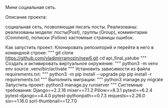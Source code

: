 Мини социальная сеть.

Описание проекта: 

социальная сеть, позволяющая писать посты. Реализованы: реализованы модели: посты(Post), группы (Group), комментарии (Comment), пописки (Follow) кастомные страницы ошибок.

Как запустить проект: Клонировать репозиторий и перейти в него в командной строке:
"""
git clone https://github.com/vladimirramozin/new6.git
cd api_final_yatube
"""
Cоздать и активировать виртуальное окружение:
"""
python3 -m venv env source .venv/bin/activate 
"""
Установить зависимости из файла requirements.txt:
"""
python3 -m pip install --upgrade pip pip install -r requirements.txt 
"""
Выполнить миграции:
"""
python3 manage.py migrate Запустить проект:
python3 manage.py runserver
"""
Системные требования: 
Django==2.2.16
mixer==7.1.2
Pillow==8.3.1
pytest==6.2.4
pytest-django==4.4.0
pytest-pythonpath==0.7.3
requests==2.26.0
six==1.16.0
sorl-thumbnail==12.7.0
